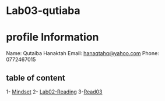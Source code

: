# Lab03-qutiaba 
# profile Information
Name: Qutaiba Hanaktah 
Email: hanaqtahq@yahoo.com
Phone: 0772467015
## table of content
1- [Mindset](https://github.com/qutaiba92/Mindset)
2- [Lab02-Reading](https://github.com/qutaiba92/Lab02-reading)
3-[Read03](https://github.com/qutaiba92/Read03-Qutiaba)